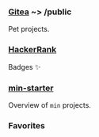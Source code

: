 ###

###

### [Gitea](https://git.plexworlds.com/public) ~> /public
Pet projects.

### [HackerRank](https://www.hackerrank.com/profile/IO42630)
Badges ✨

### [min-starter](https://github.com/IO42630/min-starter)
Overview of `min` projects.

### Favorites

<p>
    <img src="https://skillicons.dev/icons?i=angular,,spring,,mysql,,"  alt=""/>
    <br>
    <img src="https://skillicons.dev/icons?i=,pytorch,,docker,,bash"  alt=""/>
</p>

